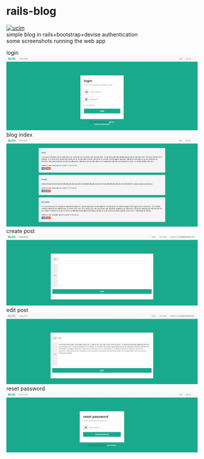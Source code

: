 # rails-blog
[![uclm](https://img.shields.io/badge/personal-project-red.svg?&longCache=true&colorA=27a79a&colorB=555555&style=for-the-badge)](http://www.juanperea.me)  
simple blog in rails+bootstrap+devise authentication  
some screenshots running the web app 

login  
![login](screenshots/login.jpg)  
blog index
![index](screenshots/index.jpg)  
create post
![create](screenshots/new.jpg) 
edit post
![edit](screenshots/edit.jpg) 
reset password
![resetpwd](screenshots/password.jpg)  
